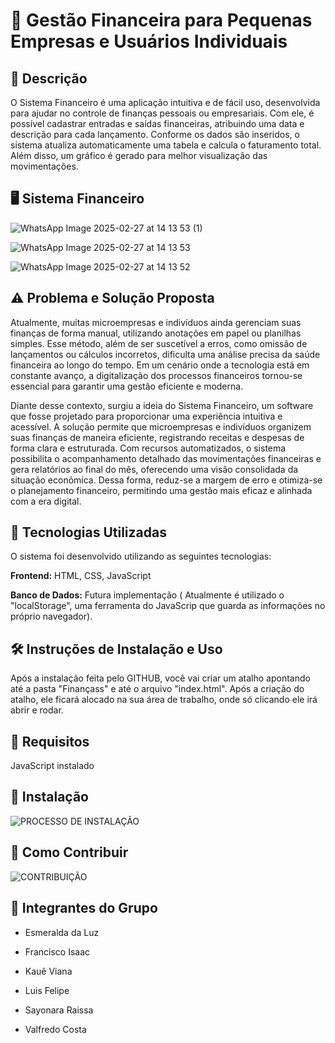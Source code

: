   <h1>📌 Gestão Financeira para Pequenas Empresas e Usuários Individuais </h1>
  
<h2> 📖 Descrição </h2>

O Sistema Financeiro é uma aplicação intuitiva e de fácil uso, desenvolvida para ajudar no controle de finanças pessoais ou empresariais. Com ele, é possível cadastrar entradas e saídas financeiras, atribuindo uma data e descrição para cada lançamento. Conforme os dados são inseridos, o sistema atualiza automaticamente uma tabela e calcula o faturamento total. Além disso, um gráfico é gerado para melhor visualização das movimentações.

<h2> 🖥️ Sistema Financeiro </h2>

![WhatsApp Image 2025-02-27 at 14 13 53 (1)](https://github.com/user-attachments/assets/7a852915-a8ec-4fa5-abea-0f281e4eea2c)

![WhatsApp Image 2025-02-27 at 14 13 53](https://github.com/user-attachments/assets/76cd47c6-c269-424e-b4d3-9e3640962e8e)

![WhatsApp Image 2025-02-27 at 14 13 52](https://github.com/user-attachments/assets/6a955277-9a16-4728-828e-245e1f303330)


<h2> ⚠️ Problema e Solução Proposta </h2>

Atualmente, muitas microempresas e indivíduos ainda gerenciam suas finanças de forma manual, utilizando anotações em papel ou planilhas simples. Esse método, além de ser suscetível a erros, como omissão de lançamentos ou cálculos incorretos, dificulta uma análise precisa da saúde financeira ao longo do tempo. Em um cenário onde a tecnologia está em constante avanço, a digitalização dos processos financeiros tornou-se essencial para garantir uma gestão eficiente e moderna.

Diante desse contexto, surgiu a ideia do Sistema Financeiro, um software que fosse projetado para proporcionar uma experiência intuitiva e acessível. A solução permite que microempresas e indivíduos organizem suas finanças de maneira eficiente, registrando receitas e despesas de forma clara e estruturada. Com recursos automatizados, o sistema possibilita o acompanhamento detalhado das movimentações financeiras e gera relatórios ao final do mês, oferecendo uma visão consolidada da situação econômica. Dessa forma, reduz-se a margem de erro e otimiza-se o planejamento financeiro, permitindo uma gestão mais eficaz e alinhada com a era digital.

<h2> 🚀 Tecnologias Utilizadas </h2>

O sistema foi desenvolvido utilizando as seguintes tecnologias:

**Frontend:** HTML, CSS, JavaScript

**Banco de Dados:** Futura implementação ( Atualmente é utilizado o "localStorage", uma ferramenta do JavaScrip que guarda as informações no próprio navegador).

<h2>  🛠️ Instruções de Instalação e Uso </h2>

Após a instalação feita pelo GITHUB, você vai criar um atalho apontando até a pasta "Finançass" e até o arquivo "index.html". Após a criação do atalho, ele ficará alocado na sua área de trabalho, onde só clicando ele irá abrir e rodar.

<h2>  📌 Requisitos </h2>

JavaScript instalado


<h2> 🔧 Instalação </h2>

![PROCESSO DE INSTALAÇÃO](https://github.com/user-attachments/assets/570670c2-217a-42c3-888e-b536af01e8c6)


<h2> 🤝 Como Contribuir </h2>

![CONTRIBUIÇÃO](https://github.com/user-attachments/assets/6fb76fd7-42de-4345-920f-0e3568ea21f2)



<h2> 👥 Integrantes do Grupo </h2>

- Esmeralda da Luz

- Francisco Isaac

- Kauê Viana

- Luis Felipe

- Sayonara Raissa

- Valfredo Costa
